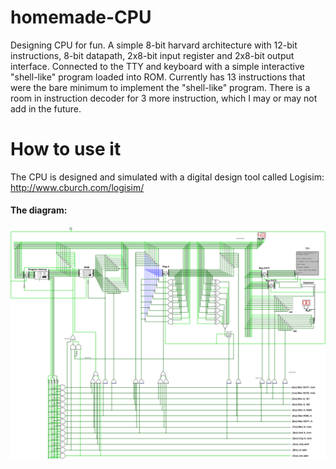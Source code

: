 # homemade-CPU
Designing CPU for fun. A simple 8-bit harvard architecture with 12-bit instructions, 8-bit datapath, 2x8-bit input register and 2x8-bit output interface. Connected to the TTY and keyboard with a simple interactive "shell-like" program loaded into ROM. Currently has 13 instructions that were the bare minimum to implement the "shell-like" program. There is a room in instruction decoder for 3 more instruction, which I may or may not add in the future.

# How to use it
The CPU is designed and simulated with a digital design tool called Logisim:
http://www.cburch.com/logisim/


#### The diagram:
![Schematic](/CPU_schematic.png "Schematic")

